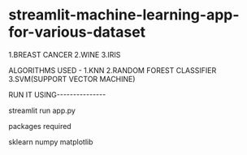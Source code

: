 # streamlit-machine-learning-app-for-various-dataset

1.BREAST CANCER
2.WINE
3.IRIS


ALGORITHMS USED -
1.KNN
2.RANDOM FOREST CLASSIFIER
3.SVM(SUPPORT VECTOR MACHINE)


RUN IT USING---------------

streamlit run app.py

packages required

sklearn
numpy
matplotlib

